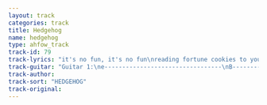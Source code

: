 ```yaml
---
layout: track
categories: track
title: Hedgehog
name: hedgehog
type: ahfow_track
track-id: 79
track-lyrics: "it's no fun, it's no fun\nreading fortune cookies to yoursself\nare you a fox or a hedgehog\ndo you care anymore\n\nwastin' time, wastin' time\nwastin' time all the while\ni don't know what you're sayin'\nbut i hate it anyway\n\na celebrity friendship\nand another fashion victem\nhe's annoying, she's a liar\ni don't know how she picked him\n\nwastin' time, wastin' time\nwastin' time all the while\ni don't know what you're sayin'\nbut i hate it anyway\n\ncan you make time for me\nwould you make time for me?\ni will wait patiently\nit's no good\nit's no fun"
track-guitar: "Guitar 1:\ne---------------------------------\nB---------------------------------\nG-3-3-2-0-2-2-0-3--3-3-2-0-2-2--\nD--------------------------------4\nA---------------------------------\nE---------------------------------\nGuitar 2:\nC(Bar Chord) | A(Bar chord) | A#\n(provided by J Guyer)"
track-author: 
track-sort: "HEDGEHOG"
track-original: 
---
```

